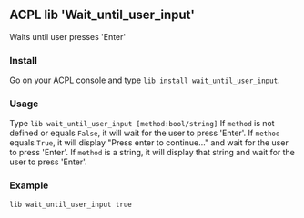 ## ACPL lib 'Wait_until_user_input'
Waits until user presses 'Enter'

### Install
Go on your ACPL console and type `lib install wait_until_user_input`.

### Usage
Type `lib wait_until_user_input [method:bool/string]`
If `method` is not defined or equals `False`, it will wait for the user to press 'Enter'.
If `method` equals `True`, it will display "Press enter to continue..." and wait for the user to press 'Enter'.
If `method` is a string, it will display that string and wait for the user to press 'Enter'.

### Example
```
lib wait_until_user_input true
```
